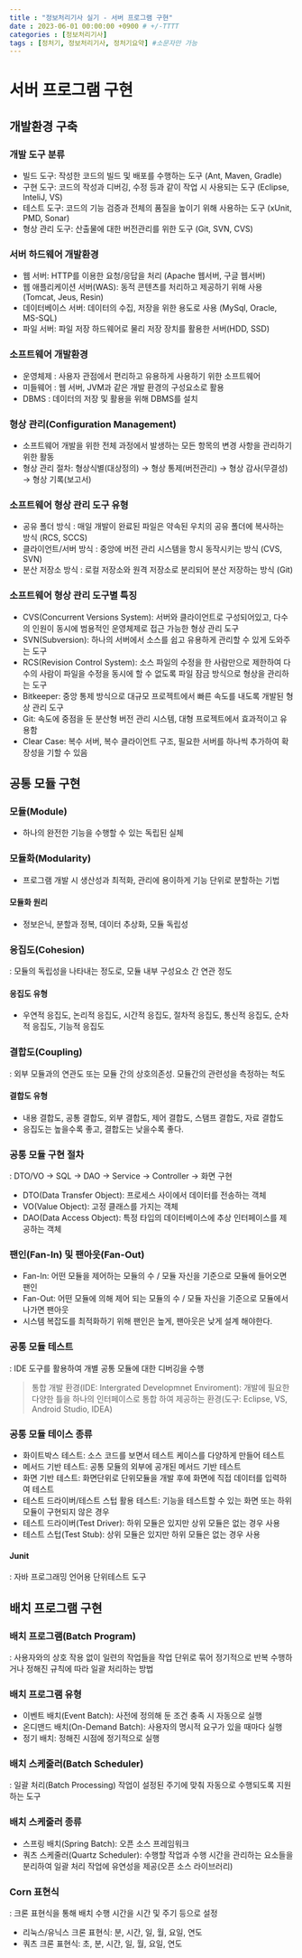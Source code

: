 ```yaml
---
title : "정보처리기사 실기 - 서버 프로그램 구현"
date : 2023-06-01 00:00:00 +0900 # +/-TTTT
categories : [정보처리기사]
tags : [정처기, 정보처리기사, 정처기요약] #소문자만 가능
---
```


# **서버 프로그램 구현**

## 개발환경 구축

### 개발 도구 분류

- 빌드 도구: 작성한 코드의 빌드 및 배포를 수행하는 도구 (Ant, Maven, Gradle)
- 구현 도구: 코드의 작성과 디버깅, 수정 등과 같이 작업 시 사용되는 도구 (Eclipse, InteliJ, VS)
- 테스트 도구: 코드의 기능 검증과 전체의 품질을 높이기 위해 사용하는 도구 (xUnit, PMD, Sonar)
- 형상 관리 도구: 산출물에 대한 버전관리를 위한 도구 (Git, SVN, CVS)

### 서버 하드웨어 개발환경

- 웹 서버: HTTP를 이용한 요청/응답을 처리 (Apache 웹서버, 구글 웹서버)
- 웹 애플리케이션 서버(WAS): 동적 콘텐츠를 처리하고 제공하기 위해 사용 (Tomcat, Jeus, Resin)
- 데이터베이스 서버: 데이터의 수집, 저장을 위한 용도로 사용 (MySql, Oracle, MS-SQL)
- 파일 서버: 파일 저장 하드웨어로 물리 저장 장치를 활용한 서버(HDD, SSD)

### 소프트웨어 개발환경

- 운영체제 : 사용자 관점에서 편리하고 유용하게 사용하기 위한 소프트웨어
- 미들웨어 : 웹 서버, JVM과 같은 개발 환경의 구성요소로 활용
- DBMS : 데이터의 저장 및 활용을 위해 DBMS를 설치

### 형상 관리(Configuration Management)

- 소프트웨어 개발을 위한 전체 과정에서 발생하는 모든 항목의 변경 사항을 관리하기 위한 활동
- 형상 관리 절차: 형상식별(대상정의) → 형상 통제(버전관리) → 형상 감사(무결성) → 형상 기록(보고서)

### 소프트웨어 형상 관리 도구 유형

- 공유 폴더 방식 : 매일 개발이 완료된 파일은 약속된 우치의 공유 폴더에 복사하는 방식 (RCS, SCCS)
- 클라이언트/서버 방식 : 중앙에 버전 관리 시스템을 항시 동작시키는 방식 (CVS, SVN)
- 분산 저장소 방식 : 로컬 저장소와 원격 저장소로 분리되어 분산 저장하는 방식 (Git)

### 소프트웨어 형상 관리 도구별 특징

- CVS(Concurrent Versions System): 서버와 클라이언트로 구성되어있고, 다수의 인원이 동시에 범용적인 운영체제로 접근 가능한 형상 관리 도구
- SVN(Subversion): 하나의 서버에서 소스를 쉽고 유용하게 관리할 수 있게 도와주는 도구
- RCS(Revision Control System): 소스 파일의 수정을 한 사람만으로 제한하여 다수의 사람이 파일을 수정을 동시에 할 수 없도록 파일 잠금 방식으로 형상을 관리하는 도구
- Bitkeeper: 중앙 통제 방식으로 대규모 프로젝트에서 빠른 속도를 내도록 개발된 형상 관리 도구
- Git: 속도에 중점을 둔 분산형 버전 관리 시스템, 대형 프로젝트에서 효과적이고 유용함
- Clear Case: 복수 서버, 복수 클라이언트 구조, 필요한 서버를 하나씩 추가하여 확장성을 기할 수 있음



## 공통 모듈 구현

### 모듈(Module)
- 하나의 완전한 기능을 수행할 수 있는 독립된 실체

### 모듈화(Modularity)
- 프로그램 개발 시 생산성과 최적화, 관리에 용이하게 기능 단위로 분할하는 기법

#### 모듈화 원리
- 정보은닉, 분할과 정복, 데이터 추상화, 모듈 독립성

### 응집도(Cohesion)
: 모듈의 독립성을 나타내는 정도로, 모듈 내부 구성요소 간 연관 정도

#### 응집도 유형
- 우연적 응집도, 논리적 응집도, 시간적 응집도, 절차적 응집도, 통신적 응집도, 순차적 응집도, 기능적 응집도

### 결합도(Coupling)
: 외부 모듈과의 연관도 또는 모듈 간의 상호의존성. 모듈간의 관련성을 측정하는 척도

#### 결합도 유형
- 내용 결합도, 공통 결합도, 외부 결합도, 제어 결합도, 스탬프 결합도, 자료 결합도
- 응집도는 높을수록 좋고, 결합도는 낮을수록 좋다.

### 공통 모듈 구현 절차
: DTO/VO → SQL → DAO → Service → Controller → 화면 구현

- DTO(Data Transfer Object): 프로세스 사이에서 데이터를 전송하는 객체
- VO(Value Object): 고정 클래스를 가지는 객체
- DAO(Data Access Object): 특정 타입의 데이터베이스에 추상 인터페이스를 제공하는 객체

### 팬인(Fan-In) 및 팬아웃(Fan-Out)

- Fan-In: 어떤 모듈을 제어하는 모듈의 수 / 모듈 자신을 기준으로 모듈에 들어오면 팬인
- Fan-Out: 어떤 모듈에 의해 제어 되는 모듈의 수 / 모듈 자신을 기준으로 모듈에서 나가면 팬아웃
- 시스템 복잡도를 최적화하기 위해 팬인은 높게, 팬아웃은 낮게 설계 해야한다.

### 공통 모듈 테스트
: IDE 도구를 활용하여 개별 공통 모듈에 대한 디버깅을 수행

> 통합 개발 환경(IDE: Intergrated Developmnet Enviroment): 개발에 필요한 다양한 틀을 하나의 인터페이스로 통합 하여 제공하는 환경(도구: Eclipse, VS, Android Studio, IDEA)

### 공통 모듈 테이스 종류

- 화이트박스 테스트: 소스 코드를 보면서 테스트 케이스를 다양하게 만들어 테스트
- 메서드 기반 테스트: 공통 모듈의 외부에 공개된 메서드 기반 테스트
- 화면 기반 테스트: 화면단위로 단위모듈을 개발 후에 화면에 직접 데이터를 입력하여 테스트
- 테스트 드라이버/테스트 스텁 활용 테스트: 기능을 테스트할 수 있는 화면 또는 하위 모듈이 구현되지 않은 경우
- 테스트 드라이버(Test Driver): 하위 모듈은 있지만 상위 모듈은 없는 경우 사용
- 테스트 스텁(Test Stub): 상위 모듈은 있지만 하위 모듈은 없는 경우 사용

#### Junit
: 자바 프로그래밍 언어용 단위테스트 도구



## 배치 프로그램 구현

### 배치 프로그램(Batch Program)
: 사용자와의 상호 작용 없이 일련의 작업들을 작업 단위로 묶어 정기적으로 반복 수행하거나 정해진 규칙에 따라 일괄 처리하는 방법

### 배치 프로그램 유형

- 이벤트 배치(Event Batch): 사전에 정의해 둔 조건 충족 시 자동으로 실행
- 온디맨드 배치(On-Demand Batch): 사용자의 명시적 요구가 있을 때마다 실행
- 정기 배치: 정해진 시점에 정기적으로 실행

### 배치 스케줄러(Batch Scheduler)
: 일괄 처리(Batch Processing) 작업이 설정된 주기에 맞춰 자동으로 수행되도록 지원하는 도구

### 배치 스케줄러 종류

- 스프링 배치(Spring Batch): 오픈 소스 프레임워크
- 쿼츠 스케줄러(Quartz Scheduler): 수행할 작업과 수행 시간을 관리하는 요소들을 분리하여 일괄 처리 작업에 유연성을 제공(오픈 소스 라이브러리)

### Corn 표현식
: 크론 표현식을 통해 배치 수행 시간을 시간 및 주기 등으로 설정

- 리눅스/유닉스 크론 표현식: 분, 시간, 일, 월, 요일, 연도
- 쿼츠 크론 표현식: 초, 분, 시간, 일, 월, 요일, 연도
